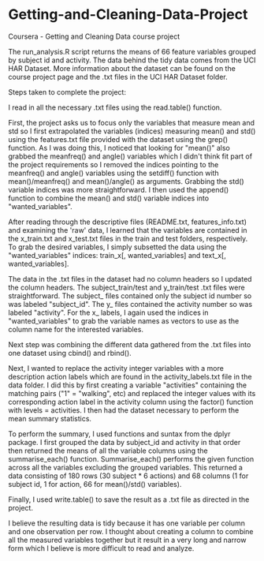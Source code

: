 # Getting-and-Cleaning-Data-Project
Coursera - Getting and Cleaning Data course project

The run_analysis.R script returns the means of 66 feature variables grouped by subject id and activity. 
The data behind the tidy data comes from the UCI HAR Dataset. More information about the dataset can be found on the course project page and the .txt files in the UCI HAR Dataset folder. 

Steps taken to complete the project:

I read in all the necessary .txt files using the read.table() function. 

First, the project asks us to focus only the variables that measure mean and std so I first extrapolated the variables (indices) measuring mean() and std() using the features.txt file provided with the dataset using the grep() function. As I was doing this, I noticed that looking for "mean()" also grabbed the meanfreq() and angle() variables which I didn't think fit part of the project requirements so I removed the indices pointing to the meanfreq() and angle() variables using the setdiff() function with mean()/meanfreq() and mean()/angle() as arguments. Grabbing the std() variable indices was more straightforward. I then used the append() function to combine the mean() and std() variable indices into "wanted_variables". 

After reading through the descriptive files (README.txt, features_info.txt) and examining the 'raw' data, I learned that the variables are contained in the x_train.txt and x_test.txt files in the train and test folders, respectively. To grab the desired variables, I simply subsetted the data using the "wanted_variables" indices: train_x[, wanted_variables] and text_x[, wanted_variables].

The data in the .txt files in the dataset had no column headers so I updated the column headers. The subject_train/test and y_train/test .txt files were straightforward. The subject_ files contained only the subject id number so was labeled "subject_id". The y_ files contained the activity number so was labeled "activity". For the x_ labels, I again used the indices in "wanted_variables" to grab the variable names as vectors to use as the column name for the interested variables. 

Next step was combining the different data gathered from the .txt files into one dataset using cbind() and rbind(). 

Next, I wanted to replace the activity integer variables with a more description action labels which are found in the activity_labels.txt file in the data folder. I did this by first creating a variable "activities" containing the matching pairs ("1" = "walking", etc) and replaced the integer values with its corresponding action label in the activity column using the factor() function with levels = activities. I then had the dataset necessary to perform the mean summary statistics. 

To perform the summary, I used functions and suntax from the dplyr package. I first grouped the data by subject_id and activity in that order then returned the means of all the variable columns using the summarise_each() function. Summarise_each() performs the given function across all the variables excluding the grouped variables. This returned a data consisting of 180 rows (30 subject * 6 actions) and 68 columns (1 for subject id, 1 for action, 66 for mean()/std() variables). 

Finally, I used write.table() to save the result as a .txt file as directed in the project. 

I believe the resulting data is tidy because it has one variable per column and one observation per row. I thought about creating a column to combine all the measured variables together but it result in a very long and narrow form which I believe is more difficult to read and analyze. 
